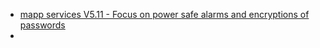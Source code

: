 - [mapp services V5.11 - Focus on power safe alarms and encryptions of passwords](mapp%20services%20V5.11%20-%20Focus%20on%20power%20safe%20alarms%20and%20encryptions%20of%20passwords.md)
- 
